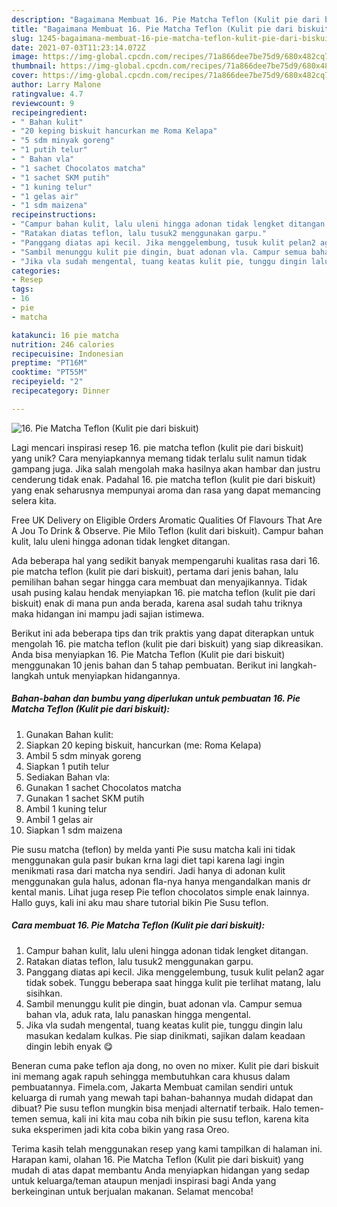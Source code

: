 ```yaml
---
description: "Bagaimana Membuat 16. Pie Matcha Teflon (Kulit pie dari biskuit) yang Bisa Manjain Lidah"
title: "Bagaimana Membuat 16. Pie Matcha Teflon (Kulit pie dari biskuit) yang Bisa Manjain Lidah"
slug: 1245-bagaimana-membuat-16-pie-matcha-teflon-kulit-pie-dari-biskuit-yang-bisa-manjain-lidah
date: 2021-07-03T11:23:14.072Z
image: https://img-global.cpcdn.com/recipes/71a866dee7be75d9/680x482cq70/16-pie-matcha-teflon-kulit-pie-dari-biskuit-foto-resep-utama.jpg
thumbnail: https://img-global.cpcdn.com/recipes/71a866dee7be75d9/680x482cq70/16-pie-matcha-teflon-kulit-pie-dari-biskuit-foto-resep-utama.jpg
cover: https://img-global.cpcdn.com/recipes/71a866dee7be75d9/680x482cq70/16-pie-matcha-teflon-kulit-pie-dari-biskuit-foto-resep-utama.jpg
author: Larry Malone
ratingvalue: 4.7
reviewcount: 9
recipeingredient:
- " Bahan kulit"
- "20 keping biskuit hancurkan me Roma Kelapa"
- "5 sdm minyak goreng"
- "1 putih telur"
- " Bahan vla"
- "1 sachet Chocolatos matcha"
- "1 sachet SKM putih"
- "1 kuning telur"
- "1 gelas air"
- "1 sdm maizena"
recipeinstructions:
- "Campur bahan kulit, lalu uleni hingga adonan tidak lengket ditangan."
- "Ratakan diatas teflon, lalu tusuk2 menggunakan garpu."
- "Panggang diatas api kecil. Jika menggelembung, tusuk kulit pelan2 agar tidak sobek. Tunggu beberapa saat hingga kulit pie terlihat matang, lalu sisihkan."
- "Sambil menunggu kulit pie dingin, buat adonan vla. Campur semua bahan vla, aduk rata, lalu panaskan hingga mengental."
- "Jika vla sudah mengental, tuang keatas kulit pie, tunggu dingin lalu masukan kedalam kulkas. Pie siap dinikmati, sajikan dalam keadaan dingin lebih enyak 😋"
categories:
- Resep
tags:
- 16
- pie
- matcha

katakunci: 16 pie matcha 
nutrition: 246 calories
recipecuisine: Indonesian
preptime: "PT16M"
cooktime: "PT55M"
recipeyield: "2"
recipecategory: Dinner

---
```



![16. Pie Matcha Teflon (Kulit pie dari biskuit)](https://img-global.cpcdn.com/recipes/71a866dee7be75d9/680x482cq70/16-pie-matcha-teflon-kulit-pie-dari-biskuit-foto-resep-utama.jpg)

Lagi mencari inspirasi resep 16. pie matcha teflon (kulit pie dari biskuit) yang unik? Cara menyiapkannya memang tidak terlalu sulit namun tidak gampang juga. Jika salah mengolah maka hasilnya akan hambar dan justru cenderung tidak enak. Padahal 16. pie matcha teflon (kulit pie dari biskuit) yang enak seharusnya mempunyai aroma dan rasa yang dapat memancing selera kita.

Free UK Delivery on Eligible Orders Aromatic Qualities Of Flavours That Are A Jou To Drink &amp; Observe. Pie Milo Teflon (kulit dari biskuit). Campur bahan kulit, lalu uleni hingga adonan tidak lengket ditangan.

Ada beberapa hal yang sedikit banyak mempengaruhi kualitas rasa dari 16. pie matcha teflon (kulit pie dari biskuit), pertama dari jenis bahan, lalu pemilihan bahan segar hingga cara membuat dan menyajikannya. Tidak usah pusing kalau hendak menyiapkan 16. pie matcha teflon (kulit pie dari biskuit) enak di mana pun anda berada, karena asal sudah tahu triknya maka hidangan ini mampu jadi sajian istimewa.


Berikut ini ada beberapa tips dan trik praktis yang dapat diterapkan untuk mengolah 16. pie matcha teflon (kulit pie dari biskuit) yang siap dikreasikan. Anda bisa menyiapkan 16. Pie Matcha Teflon (Kulit pie dari biskuit) menggunakan 10 jenis bahan dan 5 tahap pembuatan. Berikut ini langkah-langkah untuk menyiapkan hidangannya.

<!--inarticleads1-->

##### Bahan-bahan dan bumbu yang diperlukan untuk pembuatan 16. Pie Matcha Teflon (Kulit pie dari biskuit):

1. Gunakan  Bahan kulit:
1. Siapkan 20 keping biskuit, hancurkan (me: Roma Kelapa)
1. Ambil 5 sdm minyak goreng
1. Siapkan 1 putih telur
1. Sediakan  Bahan vla:
1. Gunakan 1 sachet Chocolatos matcha
1. Gunakan 1 sachet SKM putih
1. Ambil 1 kuning telur
1. Ambil 1 gelas air
1. Siapkan 1 sdm maizena


Pie susu matcha (teflon) by melda yanti Pie susu matcha kali ini tidak menggunakan gula pasir bukan krna lagi diet tapi karena lagi ingin menikmati rasa dari matcha nya sendiri. Jadi hanya di adonan kulit menggunakan gula halus, adonan fla-nya hanya mengandalkan manis dr kental manis. Lihat juga resep Pie teflon chocolatos simple enak lainnya. Hallo guys, kali ini aku mau share tutorial bikin Pie Susu teflon. 

<!--inarticleads2-->

##### Cara membuat 16. Pie Matcha Teflon (Kulit pie dari biskuit):

1. Campur bahan kulit, lalu uleni hingga adonan tidak lengket ditangan.
1. Ratakan diatas teflon, lalu tusuk2 menggunakan garpu.
1. Panggang diatas api kecil. Jika menggelembung, tusuk kulit pelan2 agar tidak sobek. Tunggu beberapa saat hingga kulit pie terlihat matang, lalu sisihkan.
1. Sambil menunggu kulit pie dingin, buat adonan vla. Campur semua bahan vla, aduk rata, lalu panaskan hingga mengental.
1. Jika vla sudah mengental, tuang keatas kulit pie, tunggu dingin lalu masukan kedalam kulkas. Pie siap dinikmati, sajikan dalam keadaan dingin lebih enyak 😋


Beneran cuma pake teflon aja dong, no oven no mixer. Kulit pie dari biskuit ini memang agak rapuh sehingga membutuhkan cara khusus dalam pembuatannya. Fimela.com, Jakarta Membuat camilan sendiri untuk keluarga di rumah yang mewah tapi bahan-bahannya mudah didapat dan dibuat? Pie susu teflon mungkin bisa menjadi alternatif terbaik. Halo temen-temen semua, kali ini kita mau coba nih bikin pie susu teflon, karena kita suka eksperimen jadi kita coba bikin yang rasa Oreo. 

Terima kasih telah menggunakan resep yang kami tampilkan di halaman ini. Harapan kami, olahan 16. Pie Matcha Teflon (Kulit pie dari biskuit) yang mudah di atas dapat membantu Anda menyiapkan hidangan yang sedap untuk keluarga/teman ataupun menjadi inspirasi bagi Anda yang berkeinginan untuk berjualan makanan. Selamat mencoba!
